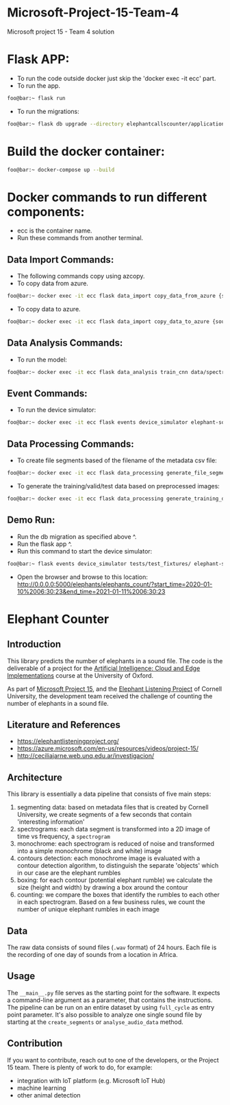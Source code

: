 # Microsoft-Project-15-Team-4
Microsoft project 15 - Team 4 solution

# Flask APP:
- To run the code outside docker just skip the 'docker exec -it ecc' part.
- To run the app.
```bash
foo@bar:~ flask run
```
- To run the migrations:
```bash
foo@bar:~ flask db upgrade --directory elephantcallscounter/application/persistence/migrations
```

# Build the docker container:
```bash
foo@bar:~ docker-compose up --build
```

# Docker commands to run different components:
- ecc is the container name. 
- Run these commands from another terminal.
  
## Data Import Commands:
- The following commands copy using azcopy.
- To copy data from azure. 
```bash
foo@bar:~ docker exec -it ecc flask data_import copy_data_from_azure {source_file} {target_loc}
```
- To copy data to azure.
```bash
foo@bar:~ docker exec -it ecc flask data_import copy_data_to_azure {source_file} {target_loc}
```

## Data Analysis Commands:
- To run the model:
```bash
foo@bar:~ docker exec -it ecc flask data_analysis train_cnn data/spectrogram_bb {model_name}
```

## Event Commands:
- To run the device simulator:
```bash
foo@bar:~ docker exec -it ecc flask events device_simulator elephant-sound-data realtimequeue realtimeblobs
```

## Data Processing Commands:
- To create file segments based of the filename of the metadata csv file:
```bash
foo@bar:~ docker exec -it ecc flask data_processing generate_file_segments data/metadata/nn_ele_hb_00-24hr_TrainingSet_v2.txt
```
- To generate the training/valid/test data based on preprocessed images:
```bash
foo@bar:~ docker exec -it ecc flask data_processing generate_training_data data/spectrogram_bb
```

## Demo Run:
- Run the db migration as specified above ^.
- Run the flask app ^.
- Run this command to start the device simulator:
```bash
foo@bar:~ flask events device_simulator tests/test_fixtures/ elephant-sound-data realtimequeue realtimeblobs 
```
- Open the browser and browse to this location: 
http://0.0.0.0:5000/elephants/elephants_count/?start_time=2020-01-10%2006:30:23&end_time=2021-01-11%2006:30:23
# Elephant Counter

## Introduction
This library predicts the number of elephants in a sound file.
The code is the deliverable of a project for the [Artificial Intelligence: Cloud and Edge Implementations](https://www.conted.ox.ac.uk/courses/artificial-intelligence-cloud-and-edge-implementations) course at the University of Oxford.

As part of [Microsoft Project 15](https://microsoft.github.io/project15/), and the [Elephant Listening Project](https://elephantlisteningproject.org/) of Cornell University,
the development team received the challenge of counting the number of elephants in a sound file.

## Literature and References
* https://elephantlisteningproject.org/
* https://azure.microsoft.com/en-us/resources/videos/project-15/
* http://ceciliajarne.web.unq.edu.ar/investigacion/

## Architecture
This library is essentially a data pipeline that consists of five main steps:
1. segmenting data: based on metadata files that is created by Cornell University, 
   we create segments of a few seconds that contain 'interesting information'
2. spectrograms: each data segment is transformed into a 2D image of time vs frequency, a `spectrogram`
3. monochrome: each spectrogram is reduced of noise and transformed into a simple monochrome (black and white) image
4. contours detection: each monochrome image is evaluated with a contour detection algorithm, to distinguish the separate 'objects' which in our case are the elephant rumbles
5. boxing: for each contour (potential elephant rumble) we calculate the size (height and width) by drawing a box around the contour
6. counting: we compare the boxes that identify the rumbles to each other in each spectrogram. Based on a few business rules, we count the number of unique elephant rumbles in each image

## Data
The raw data consists of sound files (`.wav` format) of 24 hours.
Each file is the recording of one day of sounds from a location in Africa.

## Usage
The `__main__.py` file serves as the starting point for the software.
It expects a command-line argument as a parameter, that contains the instructions.
The pipeline can be run on an entire dataset by using `full_cycle` as entry point parameter.
It's also possible to analyze one single sound file by starting at the `create_segments` or `analyse_audio_data` method.

## Contribution
If you want to contribute, reach out to one of the developers, or the Project 15 team.
There is plenty of work to do, for example:
- integration with IoT platform (e.g. Microsoft IoT Hub)
- machine learning
- other animal detection
